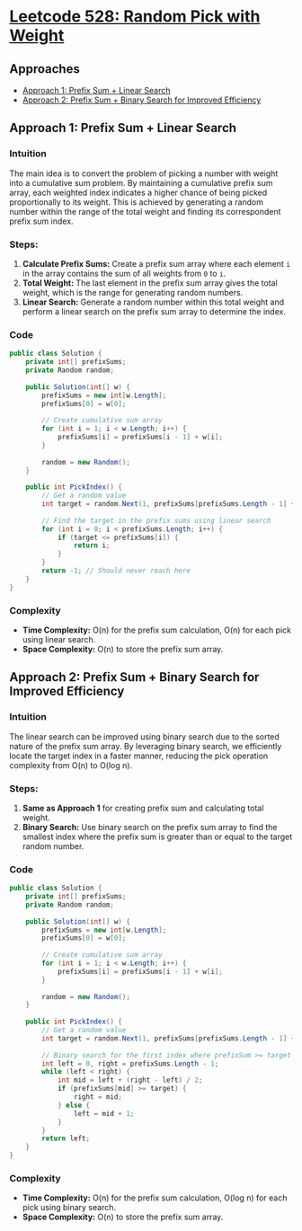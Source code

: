 # [Leetcode 528: Random Pick with Weight](https://leetcode.com/problems/random-pick-with-weight/)

## Approaches
- [Approach 1: Prefix Sum + Linear Search](#approach-1-prefix-sum--linear-search)
- [Approach 2: Prefix Sum + Binary Search for Improved Efficiency](#approach-2-prefix-sum--binary-search-for-improved-efficiency)

## Approach 1: Prefix Sum + Linear Search

### Intuition
The main idea is to convert the problem of picking a number with weight into a cumulative sum problem. By maintaining a cumulative prefix sum array, each weighted index indicates a higher chance of being picked proportionally to its weight. This is achieved by generating a random number within the range of the total weight and finding its correspondent prefix sum index.

### Steps:
1. **Calculate Prefix Sums:** Create a prefix sum array where each element `i` in the array contains the sum of all weights from `0` to `i`.
2. **Total Weight:** The last element in the prefix sum array gives the total weight, which is the range for generating random numbers.
3. **Linear Search:** Generate a random number within this total weight and perform a linear search on the prefix sum array to determine the index.

### Code
```csharp
public class Solution {
    private int[] prefixSums;
    private Random random;
    
    public Solution(int[] w) {
        prefixSums = new int[w.Length];
        prefixSums[0] = w[0];
        
        // Create cumulative sum array
        for (int i = 1; i < w.Length; i++) {
            prefixSums[i] = prefixSums[i - 1] + w[i];
        }
        
        random = new Random();
    }
    
    public int PickIndex() {
        // Get a random value
        int target = random.Next(1, prefixSums[prefixSums.Length - 1] + 1);
        
        // Find the target in the prefix sums using linear search
        for (int i = 0; i < prefixSums.Length; i++) {
            if (target <= prefixSums[i]) {
                return i;
            }
        }
        return -1; // Should never reach here
    }
}
```

### Complexity
- **Time Complexity:** O(n) for the prefix sum calculation, O(n) for each pick using linear search.
- **Space Complexity:** O(n) to store the prefix sum array.

## Approach 2: Prefix Sum + Binary Search for Improved Efficiency

### Intuition
The linear search can be improved using binary search due to the sorted nature of the prefix sum array. By leveraging binary search, we efficiently locate the target index in a faster manner, reducing the pick operation complexity from O(n) to O(log n).

### Steps:
1. **Same as Approach 1** for creating prefix sum and calculating total weight.
2. **Binary Search:** Use binary search on the prefix sum array to find the smallest index where the prefix sum is greater than or equal to the target random number.

### Code
```csharp
public class Solution {
    private int[] prefixSums;
    private Random random;
    
    public Solution(int[] w) {
        prefixSums = new int[w.Length];
        prefixSums[0] = w[0];
        
        // Create cumulative sum array
        for (int i = 1; i < w.Length; i++) {
            prefixSums[i] = prefixSums[i - 1] + w[i];
        }
        
        random = new Random();
    }
    
    public int PickIndex() {
        // Get a random value
        int target = random.Next(1, prefixSums[prefixSums.Length - 1] + 1);
        
        // Binary search for the first index where prefixSum >= target
        int left = 0, right = prefixSums.Length - 1;
        while (left < right) {
            int mid = left + (right - left) / 2;
            if (prefixSums[mid] >= target) {
                right = mid;
            } else {
                left = mid + 1;
            }
        }
        return left;
    }
}
```

### Complexity
- **Time Complexity:** O(n) for the prefix sum calculation, O(log n) for each pick using binary search.
- **Space Complexity:** O(n) to store the prefix sum array.


